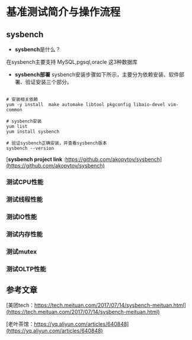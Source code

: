 # 基准测试简介与操作流程

## sysbench

* **sysbench**是什么？

在sysbench主要支持 MySQL,pgsql,oracle 这3种数据库



* **sysbench部署**
sysbench安装步骤如下所示，主要分为依赖安装、软件部署、验证安装三个部分。
```shell

# 安装相关依赖
yum -y install  make automake libtool pkgconfig libaio-devel vim-common

# sysbench安装
yum list
yum install sysbench

# 验证sysbench正确安装，并查看sysbench版本
sysbench --version
```

[**sysbench project link** :https://github.com/akopytov/sysbench](https://github.com/akopytov/sysbench)


### 测试CPU性能


### 测试线程性能



### 测试IO性能

### 测试内存性能


### 测试mutex


### 测试OLTP性能




## 参考文章

[美团tech：https://tech.meituan.com/2017/07/14/sysbench-meituan.html](https://tech.meituan.com/2017/07/14/sysbench-meituan.html)

[老叶茶馆：https://yq.aliyun.com/articles/640848](https://yq.aliyun.com/articles/640848)